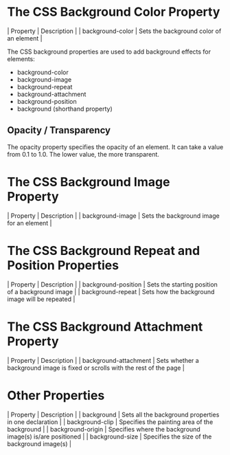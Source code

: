 # The CSS Background Color Property

| Property | Description |
| background-color | Sets the background color of an element |

The CSS background properties are used to add background effects for elements:

* background-color
* background-image
* background-repeat
* background-attachment
* background-position
* background (shorthand property)

## Opacity / Transparency
The opacity property specifies the opacity of an element. It can take a value from 0.1 to 1.0. The lower value, the more transparent.

# The CSS Background Image Property

| Property | Description |
| background-image | Sets the background image for an element |

# The CSS Background Repeat and Position Properties

| Property | Description |
| background-position | Sets the starting position of a background image |
| background-repeat | Sets how the background image will be repeated |

# The CSS Background Attachment Property

| Property | Description |
| background-attachment | Sets whether a background image is fixed or scrolls with the rest of the page |

# Other Properties

| Property | Description |
| background | Sets all the background properties in one declaration |
| background-clip | Specifies the painting area of the background |
| background-origin | Specifies where the background image(s) is/are positioned |
| background-size | Specifies the size of the background image(s) |